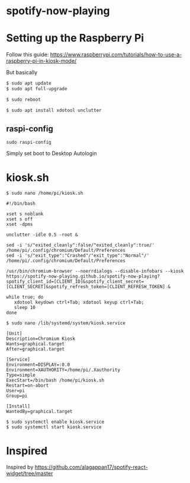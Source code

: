 # spotify-now-playing

# Setting up the Raspberry Pi

Follow this guide: https://www.raspberrypi.com/tutorials/how-to-use-a-raspberry-pi-in-kiosk-mode/

But basically

```sh
$ sudo apt update
$ sudo apt full-upgrade

$ sudo reboot

$ sudo apt install xdotool unclutter

```

## raspi-config

```
sudo raspi-config
```

Simply set boot to Desktop Autologin

# kiosk.sh

```
$ sudo nano /home/pi/kiosk.sh
```

```
#!/bin/bash

xset s noblank
xset s off
xset -dpms

unclutter -idle 0.5 -root &

sed -i 's/"exited_cleanly":false/"exited_cleanly":true/' /home/pi/.config/chromium/Default/Preferences
sed -i 's/"exit_type":"Crashed"/"exit_type":"Normal"/' /home/pi/.config/chromium/Default/Preferences

/usr/bin/chromium-browser --noerrdialogs --disable-infobars --kiosk https://spotify-now-playing.github.io/spotify-now-playing?spotify_client_id=[CLIENT_ID]&spotify_client_secret=[CLIENT_SECRET]&spotify_refresh_token=[CLIENT_REFRESH_TOKEN] &

while true; do
   xdotool keydown ctrl+Tab; xdotool keyup ctrl+Tab;
   sleep 10
done
```

```
$ sudo nano /lib/systemd/system/kiosk.service
```

```
[Unit]
Description=Chromium Kiosk
Wants=graphical.target
After=graphical.target

[Service]
Environment=DISPLAY=:0.0
Environment=XAUTHORITY=/home/pi/.Xauthority
Type=simple
ExecStart=/bin/bash /home/pi/kiosk.sh
Restart=on-abort
User=pi
Group=pi

[Install]
WantedBy=graphical.target
```

```
$ sudo systemctl enable kiosk.service
$ sudo systemctl start kiosk.service
```

# Inspired

Inspired by https://github.com/alagappan17/spotify-react-widget/tree/master
